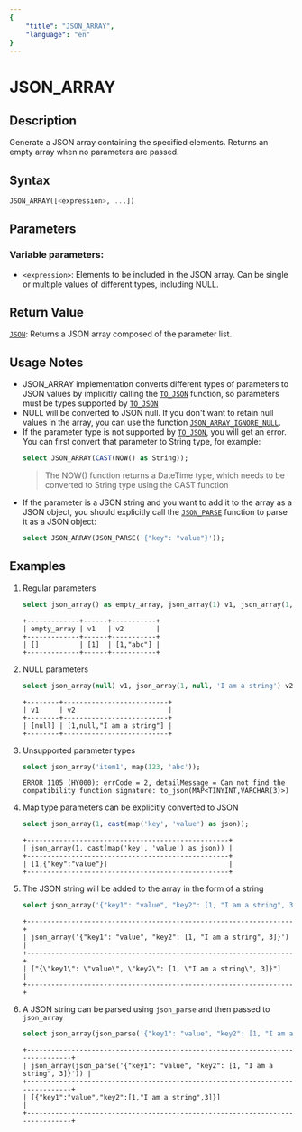 ```yaml
---
{
    "title": "JSON_ARRAY",
    "language": "en"
}
---
```


# JSON_ARRAY
## Description
Generate a JSON array containing the specified elements. Returns an empty array when no parameters are passed.

## Syntax
```sql
JSON_ARRAY([<expression>, ...]) 
```

## Parameters
### Variable parameters:
- `<expression>`: Elements to be included in the JSON array. Can be single or multiple values of different types, including NULL.

## Return Value
[`JSON`](../../../basic-element/sql-data-types/semi-structured/JSON.md): Returns a JSON array composed of the parameter list.

## Usage Notes
- JSON_ARRAY implementation converts different types of parameters to JSON values by implicitly calling the [`TO_JSON`](./to-json.md) function, so parameters must be types supported by [`TO_JSON`](./to-json.md)
- NULL will be converted to JSON null. If you don't want to retain null values in the array, you can use the function [`JSON_ARRAY_IGNORE_NULL`](./json-array-ignore-null.md).
- If the parameter type is not supported by [`TO_JSON`](./to-json.md), you will get an error. You can first convert that parameter to String type, for example:
    ```sql
    select JSON_ARRAY(CAST(NOW() as String));
    ```
    > The NOW() function returns a DateTime type, which needs to be converted to String type using the CAST function
- If the parameter is a JSON string and you want to add it to the array as a JSON object, you should explicitly call the [`JSON_PARSE`](./json-parse.md) function to parse it as a JSON object:
  ```sql
  select JSON_ARRAY(JSON_PARSE('{"key": "value"}'));
  ```

## Examples
1. Regular parameters
    ```sql
    select json_array() as empty_array, json_array(1) v1, json_array(1, 'abc') v2;
    ```
    ```
    +-------------+------+-----------+
    | empty_array | v1   | v2        |
    +-------------+------+-----------+
    | []          | [1]  | [1,"abc"] |
    +-------------+------+-----------+
    ```
2. NULL parameters
    ```sql
    select json_array(null) v1, json_array(1, null, 'I am a string') v2;
    ```
    ```
    +--------+--------------------------+
    | v1     | v2                       |
    +--------+--------------------------+
    | [null] | [1,null,"I am a string"] |
    +--------+--------------------------+
    ```
3. Unsupported parameter types
    ```sql
    select json_array('item1', map(123, 'abc'));
    ```
    ```
    ERROR 1105 (HY000): errCode = 2, detailMessage = Can not find the compatibility function signature: to_json(MAP<TINYINT,VARCHAR(3)>)
    ```
4. Map type parameters can be explicitly converted to JSON
    ```sql
    select json_array(1, cast(map('key', 'value') as json));
    ```
    ```
    +--------------------------------------------------+
    | json_array(1, cast(map('key', 'value') as json)) |
    +--------------------------------------------------+
    | [1,{"key":"value"}]                              |
    +--------------------------------------------------+
    ```
5. The JSON string will be added to the array in the form of a string
    ```sql
    select json_array('{"key1": "value", "key2": [1, "I am a string", 3]}');
    ```
    ```
    +------------------------------------------------------------------+
    | json_array('{"key1": "value", "key2": [1, "I am a string", 3]}') |
    +------------------------------------------------------------------+
    | ["{\"key1\": \"value\", \"key2\": [1, \"I am a string\", 3]}"]   |
    +------------------------------------------------------------------+
    ```
6. A JSON string can be parsed using `json_parse` and then passed to `json_array`
    ```sql
    select json_array(json_parse('{"key1": "value", "key2": [1, "I am a string", 3]}'));
    ```
    ```
    +------------------------------------------------------------------------------+
    | json_array(json_parse('{"key1": "value", "key2": [1, "I am a string", 3]}')) |
    +------------------------------------------------------------------------------+
    | [{"key1":"value","key2":[1,"I am a string",3]}]                              |
    +------------------------------------------------------------------------------+
    ```